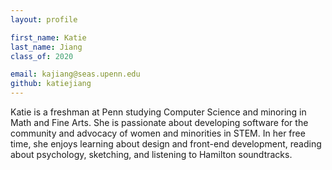 ```yaml
---
layout: profile

first_name: Katie
last_name: Jiang
class_of: 2020

email: kajiang@seas.upenn.edu
github: katiejiang
---
```


Katie is a freshman at Penn studying Computer Science and minoring in Math and Fine Arts. She is passionate about developing software for the community and advocacy of women and minorities in STEM. In her free time, she enjoys learning about design and front-end development, reading about psychology, sketching, and listening to Hamilton soundtracks.
